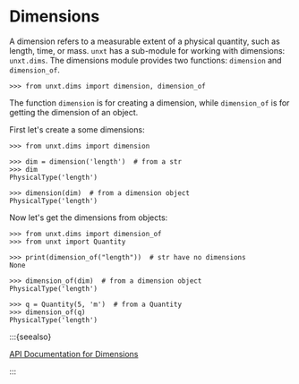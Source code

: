 # Dimensions

A dimension refers to a measurable extent of a physical quantity, such as
length, time, or mass. `unxt` has a sub-module for working with dimensions:
`unxt.dims`. The dimensions module provides two functions: `dimension` and
`dimension_of`.

```{code-block} python
>>> from unxt.dims import dimension, dimension_of
```

The function `dimension` is for creating a dimension, while `dimension_of` is
for getting the dimension of an object.

First let's create a some dimensions:

```{code-block} python
>>> from unxt.dims import dimension

>>> dim = dimension('length')  # from a str
>>> dim
PhysicalType('length')

>>> dimension(dim)  # from a dimension object
PhysicalType('length')

```

Now let's get the dimensions from objects:

```{code-block} python
>>> from unxt.dims import dimension_of
>>> from unxt import Quantity

>>> print(dimension_of("length"))  # str have no dimensions
None

>>> dimension_of(dim)  # from a dimension object
PhysicalType('length')

>>> q = Quantity(5, 'm')  # from a Quantity
>>> dimension_of(q)
PhysicalType('length')

```

:::{seealso}

[API Documentation for Dimensions](../api/dims.md)

:::
